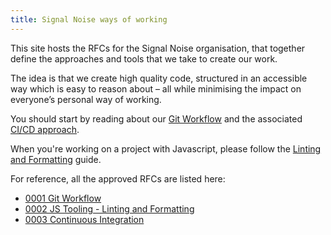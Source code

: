 ```yaml
---
title: Signal Noise ways of working
---
```


This site hosts the RFCs for the Signal Noise organisation, that together define the approaches and tools that we take to create our work.

The idea is that we create high quality code, structured in an accessible way which is easy to reason about – all while minimising the impact on everyone’s personal way of working.

You should start by reading about our [Git Workflow](./text/0001-git-workflow) and the associated [CI/CD approach](./text/0003-continuous-integration.md).

When you're working on a project with Javascript, please follow the [Linting and Formatting](./text/0002-tooling-linting-formatting) guide.

For reference, all the approved RFCs are listed here:

* [0001 Git Workflow](./text/0001-git-workflow)
* [0002 JS Tooling - Linting and Formatting](./text/0002-tooling-linting-formatting)
* [0003 Continuous Integration](./text/0003-continuous-integration.md)

